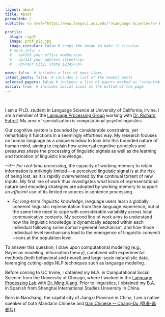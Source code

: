 ```yaml
---
layout: about
title: About
permalink: /
subtitle: <a href="https://www.langsci.uci.edu/">Language Science</a> Ph.D. Student at UC Irvine <br> weijie.xu@uci.edu

profile:
  align: right
  image: prof_pic.jpg
  image_circular: false # crops the image to make it circular
  # more_info: >
  #   <p>555 your office number</p>
  #   <p>123 your address street</p>
  #   <p>Your City, State 12345</p>

news: false  # includes a list of news items
latest_posts: false  # includes a list of the newest posts
selected_papers: false # includes a list of papers marked as "selected={true}"
social: true  # includes social icons at the bottom of the page
---
```


<br/>

I am a Ph.D. student in Language Science at University of California, Irvine. I am a member of the [Language Processing Group](https://langprocgroup.github.io/) working with [Dr. Richard Futrell](https://www.socsci.uci.edu/~rfutrell/). My area of specialization is computational psycholinguistics. 

Our cognitive system is bounded by considerable constraints, yet remarkably it functions in a seemingly effortless way. My research focuses on human language as a unique window to look into this bounded nature of human mind, aiming to explain how universal cognitive principles and pressures shape the processing of linguistic signals as well as the learning and formation of linguistic knowledge.

-<!--  *For real-time processing*, the capacity of working memory to retain information is strikingly limited---a perceived linguistic signal is at the risk of being lost, as it is rapidly overwhelmed by the continual torrent of new inputs. My first line of work thus investigates what kinds of representational nature and encoding strategies are adopted by working memory to support an *efficient* use of its limited resources in sentence processing. 
- *For long-term linguistic knowledge*, language users learn a globally coherent linguistic representation from their language experience, but at the same time need to cope with considerable variability across local communicative contexts. My second line of work aims to understand how the linguistic knowledge is dynamically adapted within each individual following some domain-general mechanism, and how those individual-level mechanisms lead to the emergence of linguistic conventi -->ons at the population level.

To answer this question, I draw upon computational modeling (e.g., Bayesian modeling, information theory), combined with experimental methods (both behavioral and neural) and large-scale naturalistic data, leveraging cutting-edge NLP techniques such as language modeling. 

<!-- I value an interdiscriplinary approach to the study of human language, drawing insights from broader domains of cognitive science (e.g., psychophysics, vision). -->

Before coming to UC Irvine, I obtained my M.A. in Computational Social Science from the University of Chicago, where I worked in the [Language Processing Lab](https://lucian.uchicago.edu/blogs/lpl/) with [Dr. Ming Xiang](https://lucian.uchicago.edu/blogs/mingxiang/). Prior to linguistics, I obtained my B.A. in Spanish from Shanghai International Studies University in China.

Born in Nanchang, the capital city of Jiangxi Province in China, I am a native speaker of both Mandarin Chinese and [Gan Chinese -- Chang-Du (赣语-昌都片)](https://en.wikipedia.org/wiki/Chang-Du_Gan).